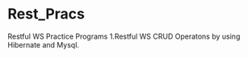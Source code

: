 # Rest_Pracs
Restful WS Practice Programs
  1.Restful WS CRUD Operatons by using Hibernate and Mysql.

